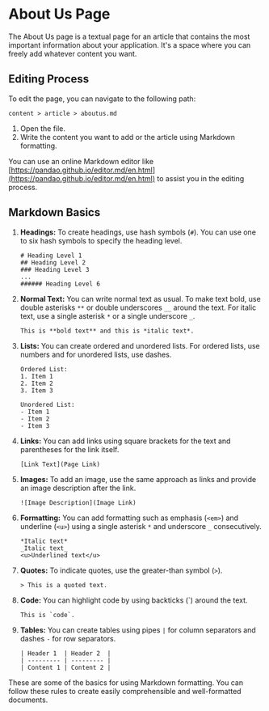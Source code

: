# About Us Page

The About Us page is a textual page for an article that contains the most important information about your application. It's a space where you can freely add whatever content you want. 

## Editing Process
To edit the page, you can navigate to the following path:
```
content > article > aboutus.md
```

1. Open the file.
2. Write the content you want to add or the article using Markdown formatting.

You can use an online Markdown editor like [https://pandao.github.io/editor.md/en.html](https://pandao.github.io/editor.md/en.html) to assist you in the editing process.

## Markdown Basics

1. **Headings:**
   To create headings, use hash symbols (`#`). You can use one to six hash symbols to specify the heading level.
   
   ```
   # Heading Level 1
   ## Heading Level 2
   ### Heading Level 3
   ...
   ###### Heading Level 6
   ```

2. **Normal Text:**
   You can write normal text as usual. To make text bold, use double asterisks `**` or double underscores `__` around the text. For italic text, use a single asterisk `*` or a single underscore `_`.

   ```
   This is **bold text** and this is *italic text*.
   ```

3. **Lists:**
   You can create ordered and unordered lists. For ordered lists, use numbers and for unordered lists, use dashes.

   ```
   Ordered List:
   1. Item 1
   2. Item 2
   3. Item 3

   Unordered List:
   - Item 1
   - Item 2
   - Item 3
   ```

4. **Links:**
   You can add links using square brackets for the text and parentheses for the link itself.

   ```
   [Link Text](Page Link)
   ```

5. **Images:**
   To add an image, use the same approach as links and provide an image description after the link.

   ```
   ![Image Description](Image Link)
   ```

6. **Formatting:**
   You can add formatting such as emphasis (`<em>`) and underline (`<u>`) using a single asterisk `*` and underscore `_` consecutively.

   ```
   *Italic text*
   _Italic text_
   <u>Underlined text</u>
   ```

7. **Quotes:**
   To indicate quotes, use the greater-than symbol (`>`).

   ```
   > This is a quoted text.
   ```

8. **Code:**
   You can highlight code by using backticks (`) around the text.

   ```
   This is `code`.
   ```

9. **Tables:**
   You can create tables using pipes `|` for column separators and dashes `-` for row separators.

   ```
   | Header 1  | Header 2  |
   | --------- | --------- |
   | Content 1 | Content 2 |
   ```

These are some of the basics for using Markdown formatting. You can follow these rules to create easily comprehensible and well-formatted documents.